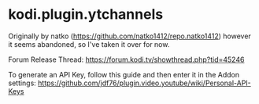 # kodi.plugin.ytchannels

Originally by natko (https://github.com/natko1412/repo.natko1412) however it seems abandoned, so I've taken it over for now.

Forum Release Thread: https://forum.kodi.tv/showthread.php?tid=45246


To generate an API Key, follow this guide and then enter it in the Addon settings:
https://github.com/jdf76/plugin.video.youtube/wiki/Personal-API-Keys
